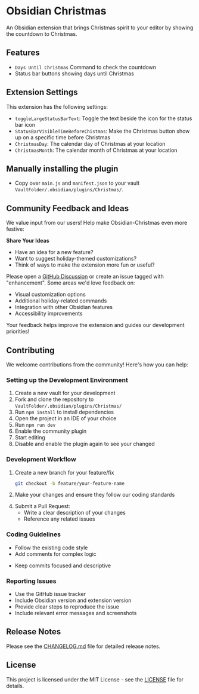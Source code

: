 # Obsidian Christmas

An Obsidian extension that brings Christmas spirit to your editor by showing the countdown to Christmas.

## Features

-   `Days Until Christmas` Command to check the countdown
-   Status bar buttons showing days until Christmas

## Extension Settings

This extension has the following settings:

-   `toggleLargeStatusBarText`: Toggle the text beside the icon for the status bar icon
-   `StatusBarVisibleTimeBeforeChistmas`: Make the Christmas button show up on a specific time before Christmas
-   `ChristmasDay`: The calendar day of Christmas at your location
-   `ChristmasMonth`: The calendar month of Christmas at your location

## Manually installing the plugin

-   Copy over `main.js` and `manifest.json` to your vault `VaultFolder/.obsidian/plugins/Christmas/`.

## Community Feedback and Ideas

We value input from our users! Help make Obsidian-Christmas even more festive:

**Share Your Ideas**

-   Have an idea for a new feature?
-   Want to suggest holiday-themed customizations?
-   Think of ways to make the extension more fun or useful?

Please open a [GitHub Discussion](https://github.com/Matse2005/Obsidian-Christmas/issues) or create an issue tagged with "enhancement". Some areas we'd love feedback on:

-   Visual customization options
-   Additional holiday-related commands
-   Integration with other Obsidian features
-   Accessibility improvements

Your feedback helps improve the extension and guides our development priorities!

## Contributing

We welcome contributions from the community! Here's how you can help:

### Setting up the Development Environment

1. Create a new vault for your development
2. Fork and clone the repository to `VaultFolder/.obsidian/plugins/Christmas/`
3. Run `npm install` to install dependencies
4. Open the project in an IDE of your choice
5. Run `npm run dev`
6. Enable the community plugin
7. Start editing
8. Disable and enable the plugin again to see your changed

### Development Workflow

1. Create a new branch for your feature/fix

    ```bash
    git checkout -b feature/your-feature-name
    ```

2. Make your changes and ensure they follow our coding standards

<!-- 3. Test your changes:
   - Run `npm run test` to execute unit tests
   - Test the extension manually in a new Obsidian vault
   - Ensure settings and commands work as expected -->

4. Submit a Pull Request:
    - Write a clear description of your changes
    - Reference any related issues
        <!-- - Update documentation if needed -->

### Coding Guidelines

-   Follow the existing code style
-   Add comments for complex logic
<!-- - Update tests when adding new features -->
-   Keep commits focused and descriptive

### Reporting Issues

-   Use the GitHub issue tracker
-   Include Obsidian version and extension version
-   Provide clear steps to reproduce the issue
-   Include relevant error messages and screenshots

## Release Notes

Please see the [CHANGELOG.md](CHANGELOG.md) file for detailed release notes.

## License

This project is licensed under the MIT License - see the [LICENSE](LICENSE) file for details.
